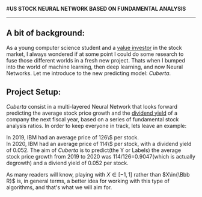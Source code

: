 #**US STOCK NEURAL NETWORK BASED ON FUNDAMENTAL ANALYSIS**  

---  
        
## A bit of background:
As a young computer science student and a [value investor][1] in the stock market, I always wondered if at some point I could do some research to fuse those different worlds in a fresh new project. Thats when I bumped into the world of machine learning, then deep learning, and now Neural Networks. Let me introduce to the new predicting model: *Cuberta*.

## Project Setup:
*Cuberta* consist in a multi-layered Neural Network that looks forward predicting the average stock price growth and the [dividend yield][2] of a company the next fiscal year, based on a series of fundamental stock analysis ratios.
In order to keep everyone in track, lets leave an example:  

In 2019, IBM had an average price of 126\\$ per stock.  
In 2020, IBM had an average price of 114\\$ per stock, with a dividend yield of 0.052.
The aim of *Cuberta* is to predict(the Y or Labels) the average stock price growth from 2019 to 2020 was 114/126=0.9047(which is actually degrowth) and a diviend yield of 0.052 per stock.

As many readers will know, playing with $X \in[-1, 1]$ rather than $X\in{\Bbb R}$ is, in general terms, a better idea for working with this type of algorithms, and that's what we will aim for.


[1]: https://en.wikipedia.org/wiki/Value_investing
[2]: https://en.wikipedia.org/wiki/Dividend_yield
